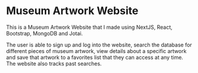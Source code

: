 # Museum Artwork Website

This is a Museum Artwork Website that I made using NextJS, React, Bootstrap, MongoDB and Jotai.

The user is able to sign up and log into the website, search the database for different pieces of museum artwork, view details about a specific artwork and save that artwork to a favorites list that they can access at any time. The website also tracks past searches.

